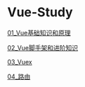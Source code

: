 # Vue-Study
[01_Vue基础知识和原理](https://github.com/zhang2657977442/Vue-Study/blob/master/01_Vue%E5%9F%BA%E7%A1%80%E7%9F%A5%E8%AF%86%E5%92%8C%E5%8E%9F%E7%90%86.md)

[02_Vue脚手架和进阶知识](https://github.com/zhang2657977442/Vue-Study/blob/master/02_Vue%E8%84%9A%E6%89%8B%E6%9E%B6%E5%92%8C%E8%BF%9B%E9%98%B6%E7%9F%A5%E8%AF%86.md)

[03_Vuex](https://github.com/zhang2657977442/Vue-Study/blob/master/03_Vuex.md)

[04_路由](https://github.com/zhang2657977442/Vue-Study/blob/master/04_%E8%B7%AF%E7%94%B1.md)

